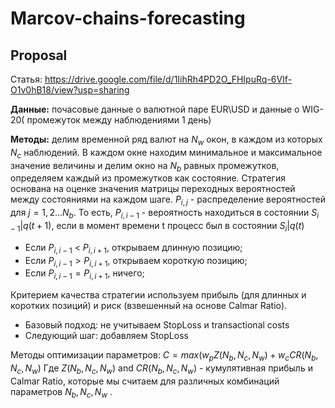 # Marcov-chains-forecasting
## Proposal
Статья: <https://drive.google.com/file/d/1IihRh4PD2O_FHIpuRq-6VIf-O1v0hB18/view?usp=sharing>

**Данные:** почасовые данные о валютной паре EUR\USD и данные о WIG-20( промежуток между наблюдениями 1 день)

**Методы:** делим временной ряд валют на $N_w$ окон, в каждом из которых $N_c$ наблюдений. В каждом окне находим минимальное и максимальное значение величины и делим окно на $N_b$ равных промежутков, определяем каждый из промежутков как состояние. Стратегия основана на оценке значения матрицы переходных вероятностей между состояниями на каждом шаге. $P_{i,j}$ - распределение вероятностей для $j = 1,2 ... N_{b}$. То есть, $P_{i,i-1}$ - вероятность находиться в состоянии $S_{i-1}|q(t+1)$, если в момент времени t процесс был в состоянии $S_{i}|q(t)$ 
* Если $P_{i,i-1}$ < $P_{i,i+1}$, открываем длинную позицию;
* Если $P_{i,i-1} > P_{i,i+1}$, открываем короткую позицию;
* Если $P_{i,i-1} = P_{i,i+1}$, ничего;

Критерием качества стратегии используем прибыль (для длинных и коротких позиций) и риск (взвешенный на основе Calmar Ratio).
+ Базовый подход: не учитываем StopLoss и transactional costs 
+ Следующий шаг: добавляем StopLoss 

Методы оптимизации параметров: $C= max (w_{p} Z(N_{b}, N_c , N_w) + w_c CR(N_b, N_c , N_w)$
Где $Z(N_b, N_c , N_w)$ and $CR(N_b, N_c, N_w)$ - кумулятивная прибыль и Calmar Ratio, которые мы считаем для различных комбинаций параметров ${N_b, N_c, N_w}$ .
